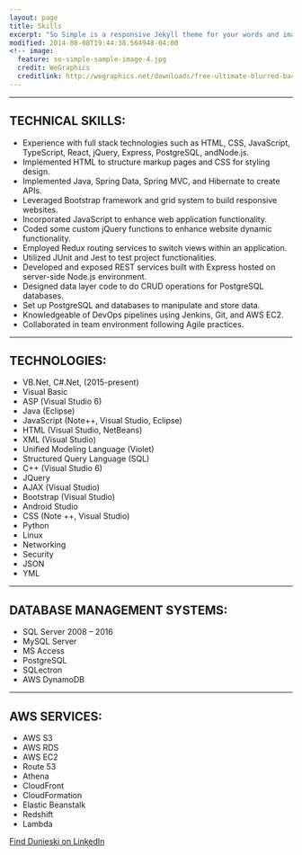 ```yaml
---
layout: page
title: Skills
excerpt: "So Simple is a responsive Jekyll theme for your words and images."
modified: 2014-08-08T19:44:38.564948-04:00
<!-- image:
  feature: so-simple-sample-image-4.jpg
  credit: WeGraphics
  creditlink: http://wegraphics.net/downloads/free-ultimate-blurred-background-pack/ -->
---
```


<hr/>

## **TECHNICAL SKILLS:**

  * Experience with full stack technologies such as HTML, CSS, JavaScript, TypeScript, React, jQuery, Express, PostgreSQL, andNode.js.
  * Implemented HTML to structure markup pages  and CSS for styling design.
  * Implemented Java, Spring Data, Spring MVC, and Hibernate to create APIs.
  * Leveraged Bootstrap framework and grid system to build responsive websites.
  * Incorporated JavaScript to enhance web application functionality.
  * Coded some custom jQuery functions to enhance website dynamic functionality.
  * Employed Redux routing services to switch views within an application.
  * Utilized JUnit and Jest to test project functionalities.
  * Developed and exposed REST services built with Express hosted on server-side Node.js environment.
  * Designed data layer code to do CRUD operations for PostgreSQL databases.
  * Set up PostgreSQL and databases to manipulate and store data.
  * Knowledgeable of DevOps pipelines using Jenkins, Git, and AWS EC2.
  * Collaborated in team environment following Agile practices.
<hr/>

## **TECHNOLOGIES:**

  * VB.Net, C#.Net, (2015-present)	
  * Visual Basic 
  * ASP (Visual Studio 6)	
  * Java (Eclipse)
  * JavaScript (Note++, Visual Studio, Eclipse)	
  * HTML (Visual Studio, NetBeans)
  * XML (Visual Studio)	
  * Unified Modeling Language (Violet)
  * Structured Query Language (SQL)
  * C++ (Visual Studio 6)	
  * JQuery
  * AJAX (Visual Studio)
  * Bootstrap (Visual Studio)	
  * Android Studio
  * CSS (Note ++, Visual Studio)
  * Python
  * Linux
  * Networking
  * Security
  * JSON
  * YML
<hr/>

## **DATABASE MANAGEMENT SYSTEMS:**
  * SQL Server 2008 – 2016
  * MySQL Server
  * MS Access
  * PostgreSQL
  * SQLectron
  * AWS DynamoDB
 <hr/>
 
## **AWS SERVICES:**
  * AWS S3
  * AWS RDS
  * AWS EC2
  * Route 53
  * Athena
  * CloudFront
  * CloudFormation
  * Elastic Beanstalk
  * Redshift
  * Lambda


<a markdown="0" href="https://www.linkedin.com/in/dunieski-otano-80249a152/" class="btn">Find Dunieski on LinkedIn</a>
